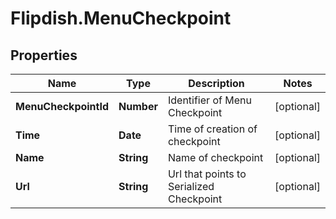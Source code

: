 # Flipdish.MenuCheckpoint

## Properties

Name | Type | Description | Notes
------------ | ------------- | ------------- | -------------
**MenuCheckpointId** | **Number** | Identifier of Menu Checkpoint | [optional] 
**Time** | **Date** | Time of creation of checkpoint | [optional] 
**Name** | **String** | Name of checkpoint | [optional] 
**Url** | **String** | Url that points to Serialized Checkpoint | [optional] 



